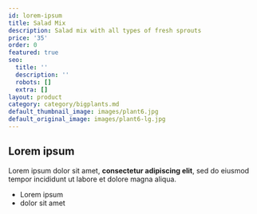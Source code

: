 ```yaml
---
id: lorem-ipsum
title: Salad Mix
description: Salad mix with all types of fresh sprouts
price: '35'
order: 0
featured: true
seo:
  title: ''
  description: ''
  robots: []
  extra: []
layout: product
category: category/bigplants.md
default_thumbnail_image: images/plant6.jpg
default_original_image: images/plant6-lg.jpg
---
```

## Lorem ipsum

Lorem ipsum dolor sit amet, **consectetur adipiscing elit**, sed do eiusmod tempor incididunt ut labore et dolore magna aliqua.

- Lorem ipsum
- dolor sit amet